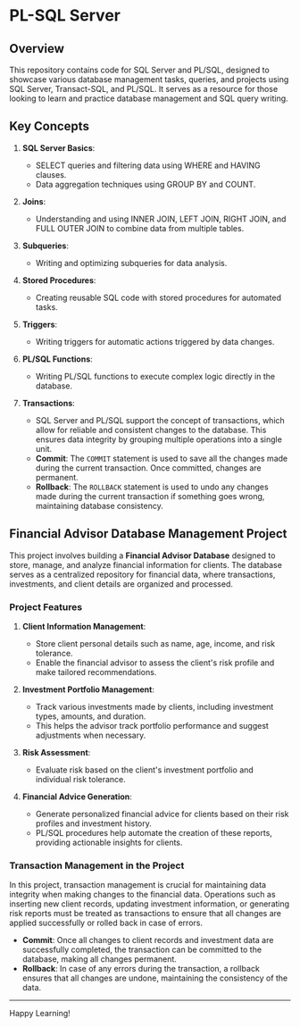 # PL-SQL Server

## Overview

This repository contains code for SQL Server and PL/SQL, designed to showcase various database management tasks, queries, and projects using SQL Server, Transact-SQL, and PL/SQL. It serves as a resource for those looking to learn and practice database management and SQL query writing.

## Key Concepts

1. **SQL Server Basics**:
   - SELECT queries and filtering data using WHERE and HAVING clauses.
   - Data aggregation techniques using GROUP BY and COUNT.
   
2. **Joins**:
   - Understanding and using INNER JOIN, LEFT JOIN, RIGHT JOIN, and FULL OUTER JOIN to combine data from multiple tables.

3. **Subqueries**:
   - Writing and optimizing subqueries for data analysis.

4. **Stored Procedures**:
   - Creating reusable SQL code with stored procedures for automated tasks.

5. **Triggers**:
   - Writing triggers for automatic actions triggered by data changes.

6. **PL/SQL Functions**:
   - Writing PL/SQL functions to execute complex logic directly in the database.

7. **Transactions**:
   - SQL Server and PL/SQL support the concept of transactions, which allow for reliable and consistent changes to the database. This ensures data integrity by grouping multiple operations into a single unit.
   - **Commit**: The `COMMIT` statement is used to save all the changes made during the current transaction. Once committed, changes are permanent.
   - **Rollback**: The `ROLLBACK` statement is used to undo any changes made during the current transaction if something goes wrong, maintaining database consistency.

## Financial Advisor Database Management Project

This project involves building a **Financial Advisor Database** designed to store, manage, and analyze financial information for clients.
The database serves as a centralized repository for financial data, where transactions, investments, and client details are organized and processed.

### Project Features

1. **Client Information Management**:
   - Store client personal details such as name, age, income, and risk tolerance.
   - Enable the financial advisor to assess the client's risk profile and make tailored recommendations.

2. **Investment Portfolio Management**:
   - Track various investments made by clients, including investment types, amounts, and duration.
   - This helps the advisor track portfolio performance and suggest adjustments when necessary.

3. **Risk Assessment**:
   - Evaluate risk based on the client's investment portfolio and individual risk tolerance.

4. **Financial Advice Generation**:
   - Generate personalized financial advice for clients based on their risk profiles and investment history.
   - PL/SQL procedures help automate the creation of these reports, providing actionable insights for clients.

### Transaction Management in the Project

In this project, transaction management is crucial for maintaining data integrity when making changes to the financial data. Operations such as inserting new client records, updating investment information, or generating risk reports must be treated as transactions to ensure that all changes are applied successfully or rolled back in case of errors.

- **Commit**: Once all changes to client records and investment data are successfully completed, the transaction can be committed to the database, making all changes permanent.
- **Rollback**: In case of any errors during the transaction, a rollback ensures that all changes are undone, maintaining the consistency of the data.

---

Happy Learning!  
